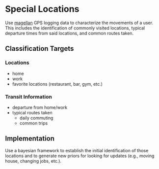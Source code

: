 # Special Locations

Use [magellan](https://github.com/privong/magellan) GPS logging data to characterize the movements of a user.
This includes the identification of commonly visited locations, typical departure times from said locations, and common routes taken.

## Classification Targets

### Locations

- home
- work
- favorite locations (restaurant, bar, gym, etc.)

### Transit Information

- departure from home/work
- typical routes taken
    - daily commuting
    - common trips

## Implementation

Use a bayesian framework to establish the initial identification of those locations and to generate new priors for looking for updates (e.g., moving house, changing jobs, etc.).
